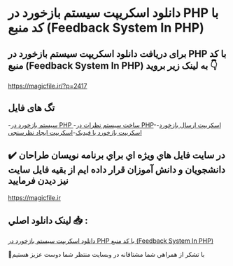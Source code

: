 # دانلود اسکریپت سیستم بازخورد در PHP با کد منبع (Feedback System In PHP)

## برای دریافت دانلود اسکریپت سیستم بازخورد در PHP با کد منبع (Feedback System In PHP) به لینک زیر بروید 👇

https://magicfile.ir/?p=2417

## تگ های فایل

-[سيستم بازخورد در PHP ](https://magicfile.ir/product/feedback-system-in-php/)-[ساخت سیستم نظرات در PHP](https://magicfile.ir/product/feedback-system-in-php/)-[اسکریپت ارسال بازخورد](https://magicfile.ir/product/feedback-system-in-php/)-[اسکریپت بازخورد یا فیدبک](https://magicfile.ir/product/feedback-system-in-php/)-[اسکریپت ایجاد نظرسنجی](https://magicfile.ir/product/feedback-system-in-php/)

## ✔️ در سايت فايل هاي ويژه اي براي برنامه نويسان طراحان دانشجويان و دانش آموزان قرار داده ايم از بقيه فايل سايت نيز ديدن فرماييد

https://magicfile.ir


## لينک دانلود اصلي 📥 :

[دانلود اسکریپت سیستم بازخورد در PHP با کد منبع (Feedback System In PHP)](https://magicfile.ir/product/feedback-system-in-php/) 


🙏با تشکر از همراهي شما مشتاقانه در وبسایت منتظر شما دوست عزیز هستیم

